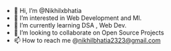 - 👋 Hi, I’m @Nikhilxbhatia
- 👀 I’m interested in Web Development and Ml.
- 🌱 I’m currently learning DSA , Web Dev.
- 💞️ I’m looking to collaborate on Open Source Projects
- 📫 How to reach me @nikhilbhatia2323@gmail.com

<!---
Nikhilxbhatia/Nikhilxbhatia is a ✨ special ✨ repository because its `README.md` (this file) appears on your GitHub profile.
You can click the Preview link to take a look at your changes.
--->
